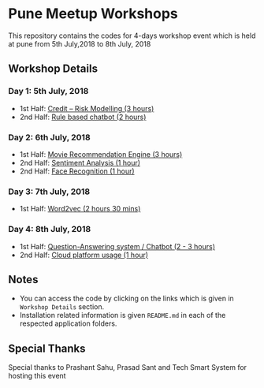 # Pune Meetup Workshops

This repository contains the codes for 4-days workshop event which is held at pune from 5th July,2018 to 8th July, 2018


## Workshop Details


### Day 1: 5th July, 2018

* 1st Half: [Credit – Risk Modelling (3 hours)](https://github.com/jalajthanaki/Pune_meetup/tree/master/Day_1/Credit_Risk_Modelling)
* 2nd Half: [Rule based chatbot (2 hours)](https://github.com/jalajthanaki/Pune_meetup/tree/master/Day_1/Rule_based_chatbot)

### Day 2: 6th July, 2018

* 1st Half: [Movie Recommendation Engine (3 hours)](https://github.com/jalajthanaki/Pune_meetup/tree/master/Day_2/Movie_recommendation_engine)
* 2nd Half: [Sentiment Analysis (1 hour)](https://github.com/jalajthanaki/Pune_meetup/tree/master/Day_2/Sentiment_Analysis)
* 2nd Half: [Face Recognition (1 hour)](https://github.com/jalajthanaki/Pune_meetup/tree/master/Day_2/Face_recognition)

### Day 3: 7th July, 2018

* 1st Half: [Word2vec (2 hours 30 mins)](https://github.com/jalajthanaki/Pune_meetup/tree/master/Day_3/Word2Vec)



### Day 4: 8th July, 2018

* 1st Half: [Question-Answering system / Chatbot (2 - 3 hours)](https://github.com/jalajthanaki/Pune_meetup/tree/master/Day_4/Chatbot_based_on_bAbI_dataset_using_Keras)
* 2nd Half: [Cloud platform usage (1 hour)](https://github.com/jalajthanaki/Pune_meetup/tree/master/Day_4/Cloud_Platform_demo)


## Notes

* You can access the code by clicking on the links which is given in `Workshop Details` section. 
* Installation related information is given `README.md` in each of the respected application folders. 


## Special Thanks 

 Special thanks to Prashant Sahu, Prasad Sant and Tech Smart System for hosting this event
